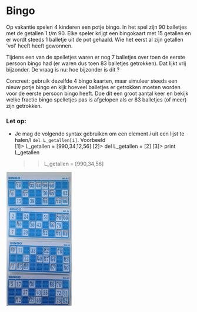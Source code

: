 
# Bingo

Op vakantie spelen 4 kinderen een potje bingo. In het spel zijn 90 balletjes met de getallen 1 t/m 90. Elke speler krijgt een bingokaart met 15 getallen en er wordt steeds 1 balletje uit de pot gehaald. Wie het eerst al zijn getallen 'vol' heeft heeft gewonnen.

Tijdens een van de spelletjes waren er nog 7 balletjes over toen de eerste persoon bingo had (er waren dus toen 83 balletjes getrokken). Dat lijkt vrij bijzonder. De vraag is nu: hoe bijzonder is dit ?

Concreet: gebruik dezelfde 4 bingo kaarten, maar simuleer steeds een nieuw potje bingo en kijk hoeveel balletjes er getrokken moeten worden voor de eerste persoon bingo heeft. Doe dit een groot aantal keer en bekijk welke fractie bingo spelletjes pas is afgelopen als er 83 balletjes (of meer) zijn getrokken.

### Let op:

   - Je mag de volgende syntax gebruiken om een element *i* uit een lijst te halen/l `del L_getallen[i]`.
     Voorbeeld   
     [1]> L_getallen = [990,34,12,56] 
     [2]> del L_getallen = [2] 
     [3]> print L_getallen
     >> L_getallen = [990,34,56] 


![](Bingokaart.png)



